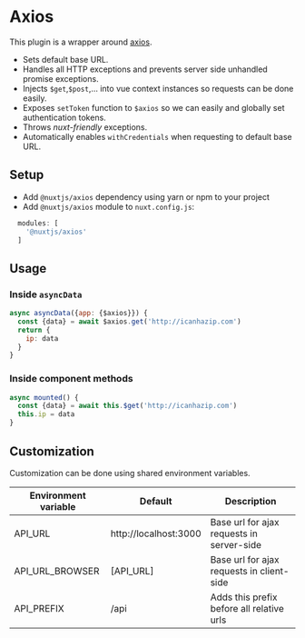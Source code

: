 # Axios
This plugin is a wrapper around [axios](https://github.com/mzabriskie/axios). 

- Sets default base URL.
- Handles all HTTP exceptions and prevents server side unhandled promise exceptions.
- Injects `$get`,`$post`,... into vue context instances so requests can be done easily.
- Exposes `setToken` function to `$axios` so we can easily and globally set authentication tokens.
- Throws *nuxt-friendly* exceptions.
- Automatically enables `withCredentials` when requesting to default base URL.

## Setup
- Add `@nuxtjs/axios` dependency using yarn or npm to your project
- Add `@nuxtjs/axios` module to `nuxt.config.js`:
```js
  modules: [
    '@nuxtjs/axios'
  ]
````

## Usage

### Inside `asyncData`
```js
async asyncData({app: {$axios}}) {
  const {data} = await $axios.get('http://icanhazip.com')
  return {
    ip: data
  }
}
```

### Inside component methods
```js
async mounted() {
  const {data} = await this.$get('http://icanhazip.com')
  this.ip = data
}
```

## Customization

Customization can be done using shared environment variables.

Environment variable | Default                 | Description
---------------------|-------------------------|--------------------------------------------
API_URL              | http://localhost:3000   | Base url for ajax requests in server-side
API_URL_BROWSER      | [API_URL]               | Base url for ajax requests in client-side
API_PREFIX           | /api                    | Adds this prefix before all relative urls
